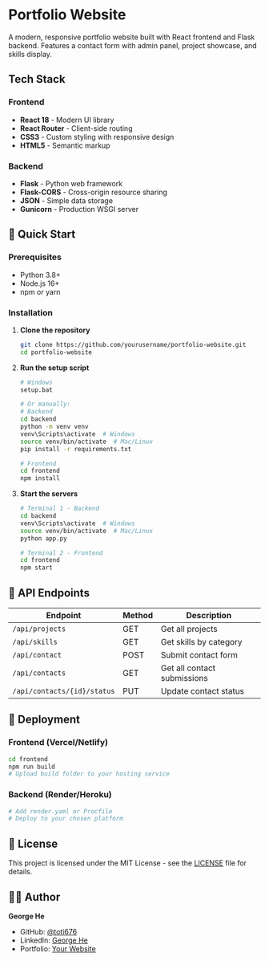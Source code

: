 # Portfolio Website

A modern, responsive portfolio website built with React frontend and Flask backend. Features a contact form with admin panel, project showcase, and skills display.

## Tech Stack

### Frontend
- **React 18** - Modern UI library
- **React Router** - Client-side routing
- **CSS3** - Custom styling with responsive design
- **HTML5** - Semantic markup

### Backend
- **Flask** - Python web framework
- **Flask-CORS** - Cross-origin resource sharing
- **JSON** - Simple data storage
- **Gunicorn** - Production WSGI server

## 🚀 Quick Start

### Prerequisites
- Python 3.8+
- Node.js 16+
- npm or yarn

### Installation

1. **Clone the repository**
   ```bash
   git clone https://github.com/yourusername/portfolio-website.git
   cd portfolio-website
   ```

2. **Run the setup script**
   ```bash
   # Windows
   setup.bat
   
   # Or manually:
   # Backend
   cd backend
   python -m venv venv
   venv\Scripts\activate  # Windows
   source venv/bin/activate  # Mac/Linux
   pip install -r requirements.txt
   
   # Frontend
   cd frontend
   npm install
   ```

3. **Start the servers**
   ```bash
   # Terminal 1 - Backend
   cd backend
   venv\Scripts\activate  # Windows
   source venv/bin/activate  # Mac/Linux
   python app.py
   
   # Terminal 2 - Frontend
   cd frontend
   npm start
   ```

## 🔧 API Endpoints

| Endpoint | Method | Description |
|----------|--------|-------------|
| `/api/projects` | GET | Get all projects |
| `/api/skills` | GET | Get skills by category |
| `/api/contact` | POST | Submit contact form |
| `/api/contacts` | GET | Get all contact submissions |
| `/api/contacts/{id}/status` | PUT | Update contact status |


## 🚀 Deployment

### Frontend (Vercel/Netlify)
```bash
cd frontend
npm run build
# Upload build folder to your hosting service
```

### Backend (Render/Heroku)
```bash
# Add render.yaml or Procfile
# Deploy to your chosen platform
```


## 📄 License

This project is licensed under the MIT License - see the [LICENSE](LICENSE) file for details.

## 👨‍💻 Author

**George He**
- GitHub: [@toti676](https://github.com/Toti676)
- LinkedIn: [George He](www.linkedin.com/in/jiaxi-he676)
- Portfolio: [Your Website](https://yoursite.com)

